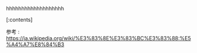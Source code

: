 

hhhhhhhhhhhhhhhhhhh
    
[:contents]

参考 : https://ja.wikipedia.org/wiki/%E3%83%8E%E3%83%BC%E3%83%88:%E5%A4%A7%E8%84%B3



    